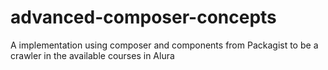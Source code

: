 # advanced-composer-concepts
A implementation using composer and components from Packagist to be a crawler in the available courses in Alura
